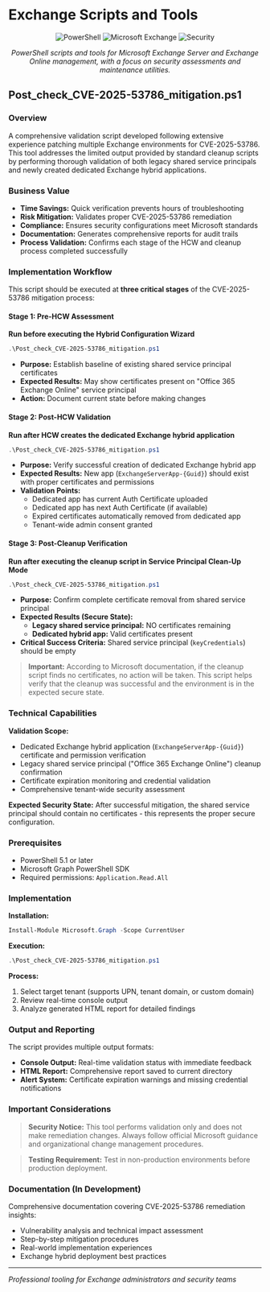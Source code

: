 # Exchange Scripts and Tools

<div align="center">

![PowerShell](https://img.shields.io/badge/PowerShell-5391FE?logo=powershell&logoColor=white)
![Microsoft Exchange](https://img.shields.io/badge/Microsoft%20Exchange-0078D4?logo=microsoft&logoColor=white)
![Security](https://img.shields.io/badge/Security-FF6B6B?logo=shield&logoColor=white)

*PowerShell scripts and tools for Microsoft Exchange Server and Exchange Online management, with a focus on security assessments and maintenance utilities.*

</div>

## Post_check_CVE-2025-53786_mitigation.ps1

### Overview
A comprehensive validation script developed following extensive experience patching multiple Exchange environments for CVE-2025-53786. This tool addresses the limited output provided by standard cleanup scripts by performing thorough validation of both legacy shared service principals and newly created dedicated Exchange hybrid applications.

### Business Value
- **Time Savings:** Quick verification prevents hours of troubleshooting
- **Risk Mitigation:** Validates proper CVE-2025-53786 remediation
- **Compliance:** Ensures security configurations meet Microsoft standards
- **Documentation:** Generates comprehensive reports for audit trails
- **Process Validation:** Confirms each stage of the HCW and cleanup process completed successfully

### Implementation Workflow

This script should be executed at **three critical stages** of the CVE-2025-53786 mitigation process:

#### Stage 1: Pre-HCW Assessment
**Run before executing the Hybrid Configuration Wizard**
```powershell
.\Post_check_CVE-2025-53786_mitigation.ps1
```
- **Purpose:** Establish baseline of existing shared service principal certificates
- **Expected Results:** May show certificates present on "Office 365 Exchange Online" service principal
- **Action:** Document current state before making changes

#### Stage 2: Post-HCW Validation  
**Run after HCW creates the dedicated Exchange hybrid application**
```powershell
.\Post_check_CVE-2025-53786_mitigation.ps1
```
- **Purpose:** Verify successful creation of dedicated Exchange hybrid app
- **Expected Results:** New app (`ExchangeServerApp-{Guid}`) should exist with proper certificates and permissions
- **Validation Points:**
  - Dedicated app has current Auth Certificate uploaded
  - Dedicated app has next Auth Certificate (if available)
  - Expired certificates automatically removed from dedicated app
  - Tenant-wide admin consent granted

#### Stage 3: Post-Cleanup Verification
**Run after executing the cleanup script in Service Principal Clean-Up Mode**
```powershell
.\Post_check_CVE-2025-53786_mitigation.ps1
```
- **Purpose:** Confirm complete certificate removal from shared service principal
- **Expected Results (Secure State):** 
  - **Legacy shared service principal:** NO certificates remaining
  - **Dedicated hybrid app:** Valid certificates present
- **Critical Success Criteria:** Shared service principal (`keyCredentials`) should be empty

> **Important:** According to Microsoft documentation, if the cleanup script finds no certificates, no action will be taken. This script helps verify that the cleanup was successful and the environment is in the expected secure state.

### Technical Capabilities

**Validation Scope:**
- Dedicated Exchange hybrid application (`ExchangeServerApp-{Guid}`) certificate and permission verification
- Legacy shared service principal ("Office 365 Exchange Online") cleanup confirmation
- Certificate expiration monitoring and credential validation
- Comprehensive tenant-wide security assessment

**Expected Security State:**
After successful mitigation, the shared service principal should contain no certificates - this represents the proper secure configuration.

### Prerequisites
- PowerShell 5.1 or later
- Microsoft Graph PowerShell SDK
- Required permissions: `Application.Read.All`

### Implementation

**Installation:**
```powershell
Install-Module Microsoft.Graph -Scope CurrentUser
```

**Execution:**
```powershell
.\Post_check_CVE-2025-53786_mitigation.ps1
```

**Process:**
1. Select target tenant (supports UPN, tenant domain, or custom domain)
2. Review real-time console output
3. Analyze generated HTML report for detailed findings

### Output and Reporting

The script provides multiple output formats:
- **Console Output:** Real-time validation status with immediate feedback
- **HTML Report:** Comprehensive report saved to current directory
- **Alert System:** Certificate expiration warnings and missing credential notifications

### Important Considerations

> **Security Notice:** This tool performs validation only and does not make remediation changes. Always follow official Microsoft guidance and organizational change management procedures.

> **Testing Requirement:** Test in non-production environments before production deployment.

### Documentation (In Development)

Comprehensive documentation covering CVE-2025-53786 remediation insights:
- Vulnerability analysis and technical impact assessment
- Step-by-step mitigation procedures
- Real-world implementation experiences
- Exchange hybrid deployment best practices

---

*Professional tooling for Exchange administrators and security teams*
